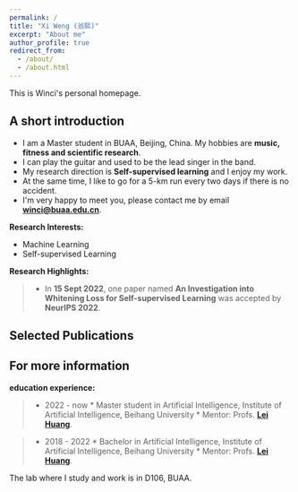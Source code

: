 ```yaml
---
permalink: /
title: "Xi Weng (翁熙)"
excerpt: "About me"
author_profile: true
redirect_from: 
  - /about/
  - /about.html
---
```


This is Winci's personal homepage.

## A short introduction
* I am a Master student in BUAA, Beijing, China. My hobbies are **music, fitness and scientific research**. <br>
* I can play the guitar and used to be the lead singer in the band. <br>
* My research direction is **Self-supervised learning** and I enjoy my work. <br>
* At the same time, I like to go for a 5-km run every two days if there is no accident. <br>
* I'm very happy to meet you, please contact me by email **winci@buaa.edu.cn**. <br>

<b>Research Interests:</b>
* Machine Learning
* Self-supervised Learning<br>

<b>Research Highlights:</b>
> * In **15 Sept 2022**, one paper named **An Investigation into Whitening Loss for Self-supervised Learning** was accepted by **NeurIPS 2022**. <br>

## Selected Publications

## For more information
<b>education experience:</b>
> * 2022 - now
    * Master student in Artificial Intelligence, Institute of Artificial Intelligence, Beihang University
    * Mentor: Profs. [**Lei Huang**](https://huangleibuaa.github.io).

> * 2018 - 2022
    * Bachelor in Artificial Intelligence, Institute of Artificial Intelligence, Beihang University
    * Mentor: Profs. [**Lei Huang**](https://huangleibuaa.github.io).


The lab where I study and work is in D106, BUAA.